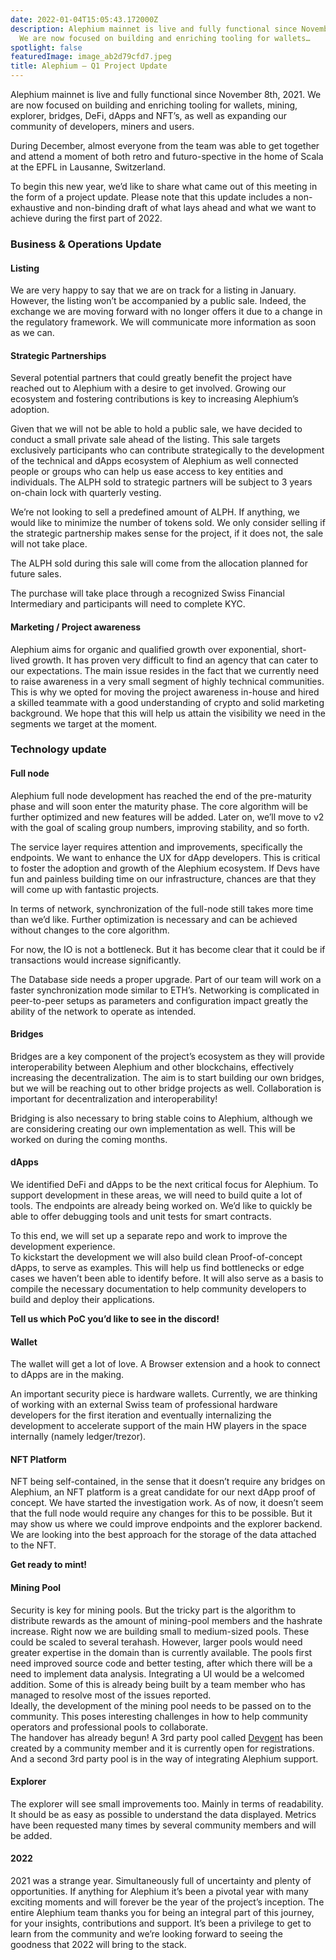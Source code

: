 ```yaml
---
date: 2022-01-04T15:05:43.172000Z
description: Alephium mainnet is live and fully functional since November 8th, 2021.
  We are now focused on building and enriching tooling for wallets…
spotlight: false
featuredImage: image_ab2d79cfd7.jpeg
title: Alephium — Q1 Project Update
---
```


Alephium mainnet is live and fully functional since November 8th, 2021. We are now focused on building and enriching tooling for wallets, mining, explorer, bridges, DeFi, dApps and NFT’s, as well as expanding our community of developers, miners and users.

During December, almost everyone from the team was able to get together and attend a moment of both retro and futuro-spective in the home of Scala at the EPFL in Lausanne, Switzerland.

To begin this new year, we’d like to share what came out of this meeting in the form of a project update. Please note that this update includes a non-exhaustive and non-binding draft of what lays ahead and what we want to achieve during the first part of 2022.

### Business & Operations Update

#### Listing

We are very happy to say that we are on track for a listing in January. However, the listing won’t be accompanied by a public sale. Indeed, the exchange we are moving forward with no longer offers it due to a change in the regulatory framework. We will communicate more information as soon as we can.

#### Strategic Partnerships

Several potential partners that could greatly benefit the project have reached out to Alephium with a desire to get involved. Growing our ecosystem and fostering contributions is key to increasing Alephium’s adoption.

Given that we will not be able to hold a public sale, we have decided to conduct a small private sale ahead of the listing. This sale targets exclusively participants who can contribute strategically to the development of the technical and dApps ecosystem of Alephium as well connected people or groups who can help us ease access to key entities and individuals. The ALPH sold to strategic partners will be subject to 3 years on-chain lock with quarterly vesting.

We’re not looking to sell a predefined amount of ALPH. If anything, we would like to minimize the number of tokens sold. We only consider selling if the strategic partnership makes sense for the project, if it does not, the sale will not take place.

The ALPH sold during this sale will come from the allocation planned for future sales.

The purchase will take place through a recognized Swiss Financial Intermediary and participants will need to complete KYC.

#### Marketing / Project awareness

Alephium aims for organic and qualified growth over exponential, short-lived growth. It has proven very difficult to find an agency that can cater to our expectations. The main issue resides in the fact that we currently need to raise awareness in a very small segment of highly technical communities. This is why we opted for moving the project awareness in-house and hired a skilled teammate with a good understanding of crypto and solid marketing background. We hope that this will help us attain the visibility we need in the segments we target at the moment.

### Technology update

#### Full node

Alephium full node development has reached the end of the pre-maturity phase and will soon enter the maturity phase. The core algorithm will be further optimized and new features will be added. Later on, we’ll move to v2 with the goal of scaling group numbers, improving stability, and so forth.

The service layer requires attention and improvements, specifically the endpoints. We want to enhance the UX for dApp developers. This is critical to foster the adoption and growth of the Alephium ecosystem. If Devs have fun and painless building time on our infrastructure, chances are that they will come up with fantastic projects.

In terms of network, synchronization of the full-node still takes more time than we’d like. Further optimization is necessary and can be achieved without changes to the core algorithm.

For now, the IO is not a bottleneck. But it has become clear that it could be if transactions would increase significantly.

The Database side needs a proper upgrade. Part of our team will work on a faster synchronization mode similar to ETH’s. Networking is complicated in peer-to-peer setups as parameters and configuration impact greatly the ability of the network to operate as intended.

#### Bridges

Bridges are a key component of the project’s ecosystem as they will provide interoperability between Alephium and other blockchains, effectively increasing the decentralization. The aim is to start building our own bridges, but we will be reaching out to other bridge projects as well. Collaboration is important for decentralization and interoperability!

Bridging is also necessary to bring stable coins to Alephium, although we are considering creating our own implementation as well. This will be worked on during the coming months.

#### dApps

We identified DeFi and dApps to be the next critical focus for Alephium. To support development in these areas, we will need to build quite a lot of tools. The endpoints are already being worked on. We’d like to quickly be able to offer debugging tools and unit tests for smart contracts.

To this end, we will set up a separate repo and work to improve the development experience.   
To kickstart the development we will also build clean Proof-of-concept dApps, to serve as examples. This will help us find bottlenecks or edge cases we haven’t been able to identify before. It will also serve as a basis to compile the necessary documentation to help community developers to build and deploy their applications.

**Tell us which PoC you’d like to see in the discord!**

#### Wallet

The wallet will get a lot of love. A Browser extension and a hook to connect to dApps are in the making.

An important security piece is hardware wallets. Currently, we are thinking of working with an external Swiss team of professional hardware developers for the first iteration and eventually internalizing the development to accelerate support of the main HW players in the space internally (namely ledger/trezor).

#### NFT Platform

NFT being self-contained, in the sense that it doesn’t require any bridges on Alephium, an NFT platform is a great candidate for our next dApp proof of concept. We have started the investigation work. As of now, it doesn’t seem that the full node would require any changes for this to be possible. But it may show us where we could improve endpoints and the explorer backend. We are looking into the best approach for the storage of the data attached to the NFT.

**Get ready to mint!**

#### Mining Pool

Security is key for mining pools. But the tricky part is the algorithm to distribute rewards as the amount of mining-pool members and the hashrate increase. Right now we are building small to medium-sized pools. These could be scaled to several terahash. However, larger pools would need greater expertise in the domain than is currently available. The pools first need improved source code and better testing, after which there will be a need to implement data analysis. Integrating a UI would be a welcomed addition. Some of this is already being built by a team member who has managed to resolve most of the issues reported.   
Ideally, the development of the mining pool needs to be passed on to the community. This poses interesting challenges in how to help community operators and professional pools to collaborate.   
The handover has already begun! A 3rd party pool called <a href="https://pool.devgent.net/" data-href="https://pool.devgent.net/">Devgent</a> has been created by a community member and it is currently open for registrations. And a second 3rd party pool is in the way of integrating Alephium support.

#### Explorer

The explorer will see small improvements too. Mainly in terms of readability. It should be as easy as possible to understand the data displayed. Metrics have been requested many times by several community members and will be added.

#### 2022

2021 was a strange year. Simultaneously full of uncertainty and plenty of opportunities. If anything for Alephium it’s been a pivotal year with many exciting moments and will forever be the year of the project’s inception. The entire Alephium team thanks you for being an integral part of this journey, for your insights, contributions and support. It’s been a privilege to get to learn from the community and we’re looking forward to seeing the goodness that 2022 will bring to the stack.

